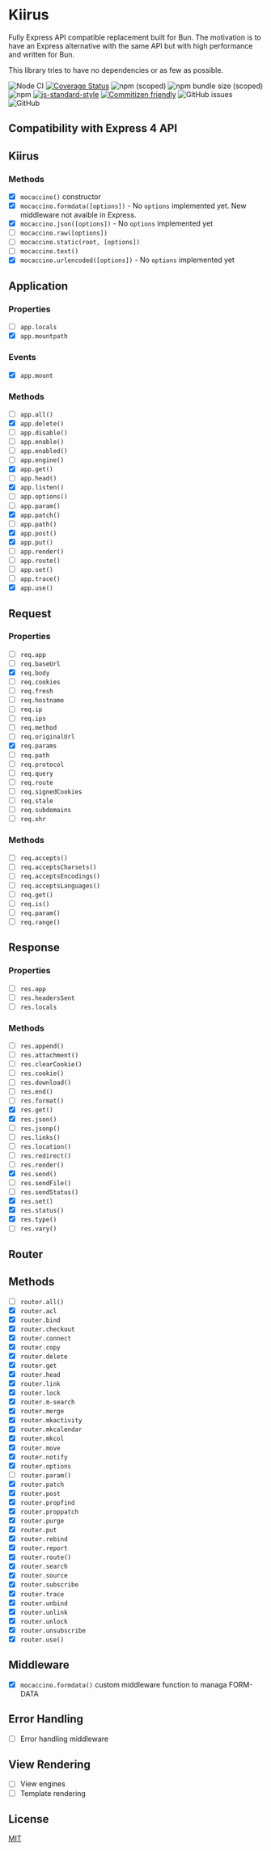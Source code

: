 # Kiirus
Fully Express API compatible replacement built for Bun. The motivation is to have an Express alternative with the same API but with high performance and written for Bun.

This library tries to have no dependencies or as few as possible.

![Node CI](https://github.com/aagamezl/kiirus/workflows/Node%20CI/badge.svg)
[![Coverage Status](https://coveralls.io/repos/github/aagamezl/kiirus/badge.svg?branch=master)](https://coveralls.io/github/aagamezl/kiirus?branch=master)
![npm (scoped)](https://img.shields.io/npm/v/@aagamezl/kiirus)
![npm bundle size (scoped)](https://img.shields.io/bundlephobia/minzip/@aagamezl/kiirus?color=red)
![npm](https://img.shields.io/npm/dt/@aagamezl/kiirus)
[![js-standard-style](https://img.shields.io/badge/code%20style-standard-brightgreen.svg?style=flat-square)](https://github.com/feross/standard)
[![Commitizen friendly](https://img.shields.io/badge/commitizen-friendly-brightgreen.svg)](http://commitizen.github.io/cz-cli/)
![GitHub issues](https://img.shields.io/github/issues-raw/aagamezl/kiirus)
![GitHub](https://img.shields.io/github/license/aagamezl/kiirus)

## Compatibility with Express 4 API

## Kiirus

### Methods
- [X] `mocaccino()` constructor
- [X] `mocaccino.formdata([options])` - No `options` implemented yet. New middleware not avaible in Express.
- [X] `mocaccino.json([options])` - No `options` implemented yet
- [ ] `mocaccino.raw([options])`
- [ ] `mocaccino.static(root, [options])`
- [ ] `mocaccino.text()`
- [X] `mocaccino.urlencoded([options])` - No `options` implemented yet

## Application

### Properties
- [ ] `app.locals`
- [X] `app.mountpath`

### Events
- [X] `app.mount`

### Methods
- [ ] `app.all()`
- [X] `app.delete()`
- [ ] `app.disable()`
- [ ] `app.enable()`
- [ ] `app.enabled()`
- [ ] `app.engine()`
- [X] `app.get()`
- [ ] `app.head()`
- [X] `app.listen()`
- [ ] `app.options()`
- [ ] `app.param()`
- [X] `app.patch()`
- [ ] `app.path()`
- [X] `app.post()`
- [X] `app.put()`
- [ ] `app.render()`
- [ ] `app.route()`
- [ ] `app.set()`
- [ ] `app.trace()`
- [X] `app.use()`

## Request

### Properties

- [ ] `req.app`
- [ ] `req.baseUrl`
- [X] `req.body`
- [ ] `req.cookies`
- [ ] `req.fresh`
- [ ] `req.hostname`
- [ ] `req.ip`
- [ ] `req.ips`
- [ ] `req.method`
- [ ] `req.originalUrl`
- [X] `req.params`
- [ ] `req.path`
- [ ] `req.protocol`
- [ ] `req.query`
- [ ] `req.route`
- [ ] `req.signedCookies`
- [ ] `req.stale`
- [ ] `req.subdomains`
- [ ] `req.xhr`

### Methods

- [ ] `req.accepts()`
- [ ] `req.acceptsCharsets()`
- [ ] `req.acceptsEncodings()`
- [ ] `req.acceptsLanguages()`
- [ ] `req.get()`
- [ ] `req.is()`
- [ ] `req.param()`
- [ ] `req.range()`

## Response

### Properties

- [ ] `res.app`
- [ ] `res.headersSent`
- [ ] `res.locals`

### Methods

- [ ] `res.append()`
- [ ] `res.attachment()`
- [ ] `res.clearCookie()`
- [ ] `res.cookie()`
- [ ] `res.download()`
- [ ] `res.end()`
- [ ] `res.format()`
- [X] `res.get()`
- [X] `res.json()`
- [ ] `res.jsonp()`
- [ ] `res.links()`
- [ ] `res.location()`
- [ ] `res.redirect()`
- [ ] `res.render()`
- [X] `res.send()`
- [ ] `res.sendFile()`
- [ ] `res.sendStatus()`
- [X] `res.set()`
- [X] `res.status()`
- [X] `res.type()`
- [ ] `res.vary()`

## Router

## Methods

- [ ] `router.all()`
- [X] `router.acl`
- [X] `router.bind`
- [X] `router.checkout`
- [X] `router.connect`
- [X] `router.copy`
- [X] `router.delete`
- [X] `router.get`
- [X] `router.head`
- [X] `router.link`
- [X] `router.lock`
- [X] `router.m-search`
- [X] `router.merge`
- [X] `router.mkactivity`
- [X] `router.mkcalendar`
- [X] `router.mkcol`
- [X] `router.move`
- [X] `router.notify`
- [X] `router.options`
- [ ] `router.param()`
- [X] `router.patch`
- [X] `router.post`
- [X] `router.propfind`
- [X] `router.proppatch`
- [X] `router.purge`
- [X] `router.put`
- [X] `router.rebind`
- [X] `router.report`
- [X] `router.route()`
- [X] `router.search`
- [X] `router.source`
- [X] `router.subscribe`
- [X] `router.trace`
- [X] `router.unbind`
- [X] `router.unlink`
- [X] `router.unlock`
- [X] `router.unsubscribe`
- [X] `router.use()`

## Middleware

- [X] `mocaccino.formdata()` custom middleware function to managa FORM-DATA

## Error Handling

- [ ] Error handling middleware

## View Rendering

- [ ] View engines
- [ ] Template rendering

## License

[MIT](https://choosealicense.com/licenses/mit/)
